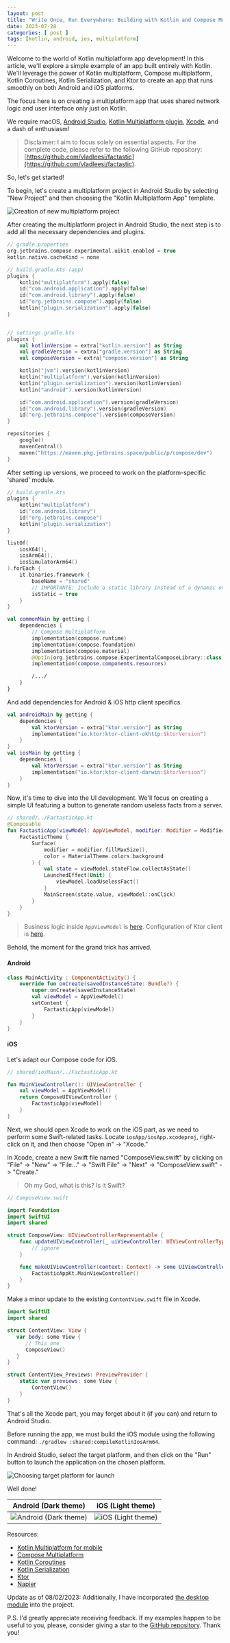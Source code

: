 ```yaml
---
layout: post
title: "Write Once, Run Everywhere: Building with Kotlin and Compose Multiplatform"
date: 2023-07-28
categories: [ post ]
tags: [kotlin, android, ios, multiplatform]
---
```


Welcome to the world of Kotlin multiplatform app development! In this article, we'll explore a simple example of an app
built entirely with Kotlin. We'll leverage the power of Kotlin multiplatform, Compose multiplatform, Kotlin Coroutines,
Kotlin Serialization, and Ktor to create an app that runs smoothly on both Android and iOS platforms.

The focus here is on creating a multiplatform app that uses shared network logic and user interface only just on Kotlin.

We require
macOS, [Android Studio](https://developer.android.com/studio), [Kotlin Multiplatform plugin](https://plugins.jetbrains.com/plugin/14936-kotlin-multiplatform-mobile), [Xcode](https://developer.apple.com/xcode/),
and a dash of enthusiasm!

> Disclaimer: I aim to focus solely on essential aspects. For the complete code, please refer to the following GitHub
> repository: [https://github.com/vladleesi/factastic](https://github.com/vladleesi/factastic).

So, let's get started!

To begin, let's create a multiplatform project in Android Studio by selecting "New Project" and then choosing the 
"Kotlin Multiplatform App" template.

![Creation of new multiplatform project](https://dev-to-uploads.s3.amazonaws.com/uploads/articles/wnn34qwg4p77gjuy6gam.png)

After creating the multiplatform project in Android Studio, the next step is to add all the necessary dependencies and
plugins.

```kotlin
// gradle.properties
org.jetbrains.compose.experimental.uikit.enabled = true
kotlin.native.cacheKind = none

// build.gradle.kts (app)
plugins {
    kotlin("multiplatform").apply(false)
    id("com.android.application").apply(false)
    id("com.android.library").apply(false)
    id("org.jetbrains.compose").apply(false)
    kotlin("plugin.serialization").apply(false)
}


// settings.gradle.kts
plugins {
    val kotlinVersion = extra["kotlin.version"] as String
    val gradleVersion = extra["gradle.version"] as String
    val composeVersion = extra["compose.version"] as String

    kotlin("jvm").version(kotlinVersion)
    kotlin("multiplatform").version(kotlinVersion)
    kotlin("plugin.serialization").version(kotlinVersion)
    kotlin("android").version(kotlinVersion)

    id("com.android.application").version(gradleVersion)
    id("com.android.library").version(gradleVersion)
    id("org.jetbrains.compose").version(composeVersion)
}

repositories {
    google()
    mavenCentral()
    maven("https://maven.pkg.jetbrains.space/public/p/compose/dev")
}
```

After setting up versions, we proceed to work on the platform-specific 'shared' module.

```kotlin
// build.gradle.kts
plugins {
    kotlin("multiplatform")
    id("com.android.library")
    id("org.jetbrains.compose")
    kotlin("plugin.serialization")
}

listOf(
    iosX64(),
    iosArm64(),
    iosSimulatorArm64()
).forEach {
    it.binaries.framework {
        baseName = "shared"
        // IMPORTANTE: Include a static library instead of a dynamic one into the framework.
        isStatic = true
    }
}

val commonMain by getting {
    dependencies {
        // Compose Multiplatform
        implementation(compose.runtime)
        implementation(compose.foundation)
        implementation(compose.material)
        @OptIn(org.jetbrains.compose.ExperimentalComposeLibrary::class)
        implementation(compose.components.resources)

        /.../
    }
}
```

And add dependencies for Android & iOS http client specifics.

```kotlin
val androidMain by getting {
    dependencies {
        val ktorVersion = extra["ktor.version"] as String
        implementation("io.ktor:ktor-client-okhttp:$ktorVersion")
    }
}
val iosMain by getting {
    dependencies {
        val ktorVersion = extra["ktor.version"] as String
        implementation("io.ktor:ktor-client-darwin:$ktorVersion")
    }
}
```

Now, it's time to dive into the UI development. We'll focus on creating a simple UI featuring a button to generate
random useless facts from a server.

```kotlin
// shared/../FactasticApp.kt
@Composable
fun FactasticApp(viewModel: AppViewModel, modifier: Modifier = Modifier) {
    FactasticTheme {
        Surface(
            modifier = modifier.fillMaxSize(),
            color = MaterialTheme.colors.background
        ) {
            val state = viewModel.stateFlow.collectAsState()
            LaunchedEffect(Unit) {
                viewModel.loadUselessFact()
            }
            MainScreen(state.value, viewModel::onClick)
        }
    }
}
```

> Business logic inside `AppViewModel`
> is [here](https://github.com/vladleesi/factastic/blob/master/shared/src/commonMain/kotlin/dev/vladleesi/factastic/presentation/AppViewModel.kt).
> Configuration of Ktor client
> is [here](https://github.com/vladleesi/factastic/blob/master/shared/src/commonMain/kotlin/dev/vladleesi/factastic/data/api/HttpClient.kt).

Behold, the moment for the grand trick has arrived.

#### Android

```kotlin
class MainActivity : ComponentActivity() {
    override fun onCreate(savedInstanceState: Bundle?) {
        super.onCreate(savedInstanceState)
        val viewModel = AppViewModel()
        setContent {
            FactasticApp(viewModel)
        }
    }
}
```

#### iOS

Let's adapt our Compose code for iOS.

```kotlin
// shared/iosMain/../FactasticApp.kt

fun MainViewController(): UIViewController {
    val viewModel = AppViewModel()
    return ComposeUIViewController {
        FactasticApp(viewModel)
    }
}
```

Next, we should open Xcode to work on the iOS part, as we need to perform some Swift-related tasks. Locate
`iosApp/iosApp.xcodeproj`, right-click on it, and then choose "Open in" -> "Xcode."

In Xcode, create a new Swift file named "ComposeView.swift" by clicking on "File" -> "New" -> "File..." -> "Swift
File" -> "Next" -> "ComposeView.swift" -> "Create."

> Oh my God, what is this? Is it Swift?

```swift
// ComposeView.swift

import Foundation
import SwiftUI
import shared

struct ComposeView: UIViewControllerRepresentable {
    func updateUIViewController(_ uiViewController: UIViewControllerType, context: Context) {
        // ignore
    }

    func makeUIViewController(context: Context) -> some UIViewController {
        FactasticAppKt.MainViewController()
    }
}
```

Make a minor update to the existing `ContentView.swift` file in Xcode.

```swift
import SwiftUI
import shared

struct ContentView: View {
   var body: some View {
      // This one
      ComposeView()
   }
}

struct ContentView_Previews: PreviewProvider {
	static var previews: some View {
		ContentView()
	}
}
```

That's all the Xcode part, you may forget about it (if you can) and return to Android Studio.

Before running the app, we must build the iOS module using the following command:
`./gradlew :shared:compileKotlinIosArm64`.

In Android Studio, select the target platform, and then click on the "Run" button to launch the application on the
chosen platform.

![Choosing target platform for launch](https://dev-to-uploads.s3.amazonaws.com/uploads/articles/wy2c9iv7xbl1vms6qo3z.jpg)

Well done!

| Android (Dark theme)                                                                                       | iOS (Light theme)                                                                                       |
|------------------------------------------------------------------------------------------------------------|---------------------------------------------------------------------------------------------------------|
| ![Android (Dark theme)](https://dev-to-uploads.s3.amazonaws.com/uploads/articles/tvgbm18ch9x2vmypi0z2.gif) | ![iOS (Light theme)](https://dev-to-uploads.s3.amazonaws.com/uploads/articles/htgbvoh1d4402og8ims6.gif) |

Resources:

- [Kotlin Multiplatform for mobile](https://kotlinlang.org/docs/multiplatform-mobile-getting-started.html)
- [Compose Multiplatform](https://www.jetbrains.com/lp/compose-multiplatform/)
- [Kotlin Coroutines](https://kotlinlang.org/docs/coroutines-overview.html)
- [Kotlin Serialization](https://kotlinlang.org/docs/serialization.html)
- [Ktor](https://ktor.io/docs/getting-started-ktor-client.html)
- [Napier](https://github.com/AAkira/Napier)

Update as of 08/02/2023:
Additionally, I have incorporated [the desktop module](https://github.com/vladleesi/factastic/tree/master/desktop) into
the project.

P.S.
I'd greatly appreciate receiving feedback. If my examples happen to be useful to you, please, consider giving a star to
the [GitHub repository](https://github.com/vladleesi/factastic). Thank you!

